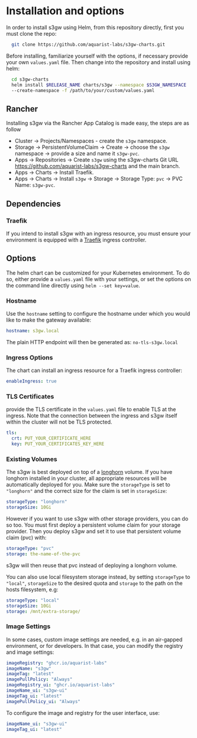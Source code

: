 # Installation and options

In order to install s3gw using Helm, from this repository directly, first you
must clone the repo:

```bash
  git clone https://github.com/aquarist-labs/s3gw-charts.git
```

Before installing, familiarize yourself with the options, if necessary provide
your own `values.yaml` file. Then change into the repository and install using
helm:

```bash
  cd s3gw-charts
  helm install $RELEASE_NAME charts/s3gw --namespace $S3GW_NAMESPACE
  --create-namespace -f /path/to/your/custom/values.yaml
```

## Rancher

Installing s3gw via the Rancher App Catalog is made easy, the steps are as
follow

- Cluster -> Projects/Namespaces - create the `s3gw` namespace.
- Storage -> PersistentVolumeClaim -> Create -> choose the `s3gw` namespace ->
  provide a size and name it `s3gw-pvc`.
- Apps -> Repositories -> Create `s3gw` using the s3gw-charts Git URL
  <https://github.com/aquarist-labs/s3gw-charts> and the main branch.
- Apps -> Charts -> Install Traefik.
- Apps -> Charts -> Install `s3gw` -> Storage -> Storage Type: `pvc` -> PVC
  Name: `s3gw-pvc`.

## Dependencies

### Traefik

If you intend to install s3gw with an ingress resource, you must ensure your
environment is equipped with a [Traefik](https://helm.traefik.io/traefik)
ingress controller.

## Options

The helm chart can be customized for your Kubernetes environment. To do so,
either provide a `values.yaml` file with your settings, or set the options on
the command line directly using `helm --set key=value`.

### Hostname

Use the `hostname` setting to configure the hostname under which you would like
to make the gateway available:

```yaml
hostname: s3gw.local
```

The plain HTTP endpoint will then be generated as: `no-tls-s3gw.local`

### Ingress Options

The chart can install an ingress resource for a Traefik ingress controller:

```yaml
enableIngress: true
```

### TLS Certificates

provide the TLS certificate in the `values.yaml` file to enable TLS at the
ingress. Note that the connection between the ingress and s3gw itself within the
cluster will not be TLS protected.

```yaml
tls:
  crt: PUT_YOUR_CERTIFICATE_HERE
  key: PUT_YOUR_CERTIFICATES_KEY_HERE
```

### Existing Volumes

The s3gw is best deployed on top of a [longhorn](https://longhorn.io) volume. If
you have longhorn installed in your cluster, all appropriate resources will be
automatically deployed for you. Make sure the `storageType` is set to
`"longhorn"` and the correct size for the claim is set in `storageSize`:

```yaml
storageType: "longhorn"
storageSize: 10Gi
```

However if you want to use s3gw with other storage providers, you can do so too.
You must first deploy a persistent volume claim for your storage provider. Then
you deploy s3gw and set it to use that persistent volume claim (pvc) with:

```yaml
storageType: "pvc"
storage: the-name-of-the-pvc
```

s3gw will then reuse that pvc instead of deploying a longhorn volume.

You can also use local filesystem storage instead, by setting `storageType` to
`"local"`, `storageSize` to the desired quota and `storage` to the path on the
hosts filesystem, e.g:

```yaml
storageType: "local"
storageSize: 10Gi
storage: /mnt/extra-storage/
```

### Image Settings

In some cases, custom image settings are needed, e.g. in an air-gapped
environment, or for developers. In that case, you can modify the registry and
image settings:

```yaml
imageRegistry: "ghcr.io/aquarist-labs"
imageName: "s3gw"
imageTag: "latest"
imagePullPolicy: "Always"
imageRegistry_ui: "ghcr.io/aquarist-labs"
imageName_ui: "s3gw-ui"
imageTag_ui: "latest"
imagePullPolicy_ui: "Always"
```

To configure the image and registry for the user interface, use:

```yaml
imageName_ui: "s3gw-ui"
imageTag_ui: "latest"
```
